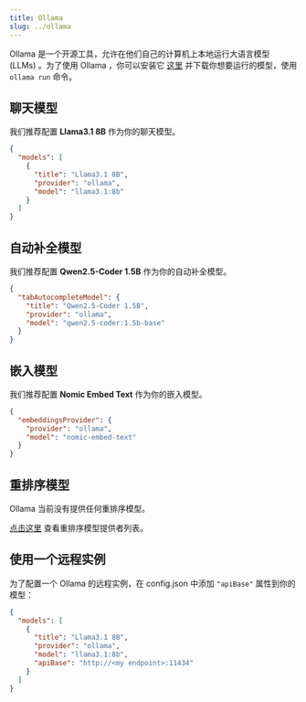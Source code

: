 ```yaml
---
title: Ollama
slug: ../ollama
---
```


Ollama 是一个开源工具，允许在他们自己的计算机上本地运行大语言模型 (LLMs) 。为了使用 Ollama ，你可以安装它 [这里](https://ollama.ai/download) 并下载你想要运行的模型，使用 `ollama run` 命令。

## 聊天模型

我们推荐配置 **Llama3.1 8B** 作为你的聊天模型。

```json title="config.json"
{
  "models": [
    {
      "title": "Llama3.1 8B",
      "provider": "ollama",
      "model": "llama3.1:8b"
    }
  ]
}
```

## 自动补全模型

我们推荐配置 **Qwen2.5-Coder 1.5B** 作为你的自动补全模型。

```json title="config.json"
{
  "tabAutocompleteModel": {
    "title": "Qwen2.5-Coder 1.5B",
    "provider": "ollama",
    "model": "qwen2.5-coder:1.5b-base"
  }
}
```

## 嵌入模型

我们推荐配置 **Nomic Embed Text** 作为你的嵌入模型。

```json title="config.json"
{
  "embeddingsProvider": {
    "provider": "ollama",
    "model": "nomic-embed-text"
  }
}
```

## 重排序模型

Ollama 当前没有提供任何重排序模型。

[点击这里](../../model-types/reranking.md) 查看重排序模型提供者列表。

## 使用一个远程实例

为了配置一个 Ollama 的远程实例，在 config.json 中添加 `"apiBase"` 属性到你的模型：

```json title="config.json"
{
  "models": [
    {
      "title": "Llama3.1 8B",
      "provider": "ollama",
      "model": "llama3.1:8b",
      "apiBase": "http://<my endpoint>:11434"
    }
  ]
}
```
